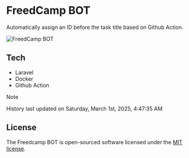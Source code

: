 # FreedCamp BOT

Automatically assign an ID before the task title based on Github Action.

![FreedCamp BOT](https://repository-images.githubusercontent.com/737932867/7d34798b-2680-471c-b089-a78a718d3d6a)

## Tech

- Laravel
- Docker
- Github Action

> [!NOTE]  
> History last updated on Saturday, March 1st, 2025, 4:47:35 AM

## License

The Freedcamp BOT is open-sourced software licensed under the [MIT license](https://opensource.org/licenses/MIT).

